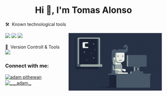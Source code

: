 <h1 align="center">Hi 👋, I'm Tomas Alonso</h1>

 🛠 &nbsp;Known technological tools
<pag>
<div aling= "center">
 <img src="https://img.shields.io/badge/-HTML-c58545?style=for-the-badge&logo=html5&logoColor=c58545&labelColor=282828">
 <img src="https://img.shields.io/badge/-CSS-d1a01f?style=for-the-badge&logo=css3&logoColor=d1a01f&labelColor=282828">
 <img src="https://img.shields.io/badge/-Python-98b982?style=for-the-badge&logo=python&logoColor=98b982&labelColor=282828">
 <img alt="Night Coding" src="https://raw.githubusercontent.com/AVS1508/AVS1508/master/assets/Night-Coding.gif" align="right"/>
</div>
</pag>
<br>
🧰 &nbsp;Version Controll & Tools
<br>
 <img src="https://img.shields.io/badge/Git-F05032?style=for-the-badge&logo=git&logoColor=white">
<br>
<h3 align="left">Connect with me:</h3>
<p align="left">
  <a href="https://www.linkedin.com/in/tomas-alonso-arias-632271358/" target="blank"><img align="center"
      src="https://raw.githubusercontent.com/rahuldkjain/github-profile-readme-generator/master/src/images/icons/Social/linked-in-alt.svg"
      alt="adam pithewan" height="30" width="40" /></a>
  <a href="https://instagram.com/tomi.alonsoo/" target="blank"><img align="center"
      src="https://raw.githubusercontent.com/rahuldkjain/github-profile-readme-generator/master/src/images/icons/Social/instagram.svg"
      alt="_._.adam._" height="30" width="40" /></a>
<br>
